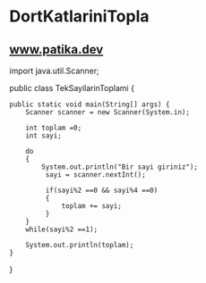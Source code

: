 # DortKatlariniTopla
www.patika.dev
--------------------


import java.util.Scanner;

public class TekSayilarinToplami {

	public static void main(String[] args) {
		Scanner scanner = new Scanner(System.in);
		
		int toplam =0;
		int sayi;
		
		do
		{
			System.out.println("Bir sayi giriniz");
			 sayi = scanner.nextInt();
			 
			 if(sayi%2 ==0 && sayi%4 ==0)
			 {
				 toplam += sayi;
			 }
		}
		while(sayi%2 ==1);
		
		System.out.println(toplam);
	}
	
	
}
